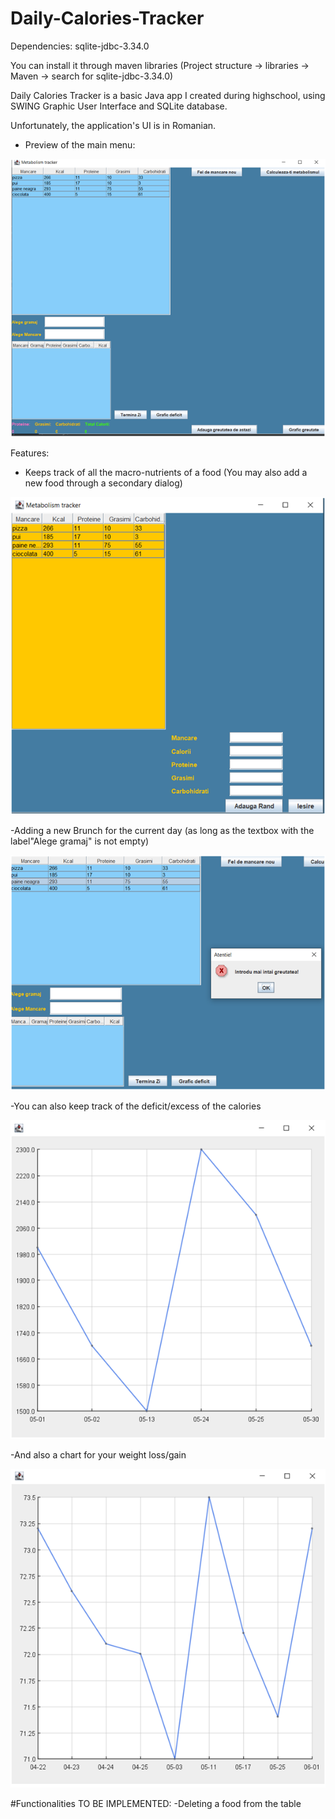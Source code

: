 # Daily-Calories-Tracker

Dependencies:
sqlite-jdbc-3.34.0

You can install it through maven libraries
(Project structure -> libraries -> Maven -> search for sqlite-jdbc-3.34.0)


Daily Calories Tracker is a basic Java app I created during highschool, using SWING Graphic User
Interface and SQLite database.

Unfortunately, the application's UI is in Romanian.

- Preview of the main menu:

![mainMenu](https://github.com/teomdn01/Calories-Tracker/blob/main/Readme%20IMAGES/mainMenu.png?raw=true)

Features:
- Keeps track of all the macro-nutrients of a food
 (You may also add a new food through a secondary dialog)

 ![addFoodImage](https://github.com/teomdn01/Calories-Tracker/blob/main/Readme%20IMAGES/addFood.png?raw=true)

 -Adding a new Brunch for the current day (as long as the textbox with the label"Alege gramaj" is not empty)

 ![addBrunchImage](https://github.com/teomdn01/Calories-Tracker/blob/main/Readme%20IMAGES/addBrunch.png?raw=true)

 -You can also keep track of the deficit/excess of the calories

 ![caloriesChartImage](https://github.com/teomdn01/Calories-Tracker/blob/main/Readme%20IMAGES/caloriesChart.png?raw=true)

 -And also a chart for your weight loss/gain

 ![weightChartImage](https://github.com/teomdn01/Calories-Tracker/blob/main/Readme%20IMAGES/weightChart.png?raw=true)

 #Functionalities TO BE IMPLEMENTED:
 -Deleting a food from the table
